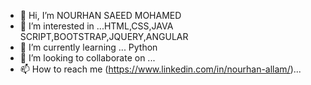 - 👋 Hi, I’m NOURHAN SAEED MOHAMED 
- 👀 I’m interested in ...HTML,CSS,JAVA SCRIPT,BOOTSTRAP,JQUERY,ANGULAR
- 🌱 I’m currently learning ... Python 
- 💞️ I’m looking to collaborate on ...
- 📫 How to reach me (https://www.linkedin.com/in/nourhan-allam/)...

<!---
nourschka/nourschka is a ✨ special ✨ repository because its `README.md` (this file) appears on your GitHub profile.
You can click the Preview link to take a look at your changes.
--->
